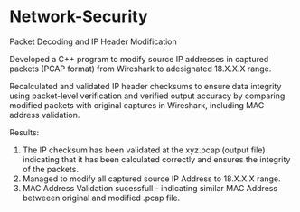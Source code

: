 # Network-Security
Packet Decoding and IP Header Modification


Developed a C++ program to modify source IP addresses in captured packets (PCAP format) from Wireshark to adesignated 18.X.X.X range.

Recalculated and validated IP header checksums to ensure data integrity using packet-level verification and verified output accuracy by comparing modified packets with original captures in Wireshark, including MAC address validation.

Results: 
1) The IP checksum has been validated at the xyz.pcap (output file) indicating that it has been calculated correctly and ensures the integrity of the packets.
2) Managed to modify all captured source IP Address to 18.X.X.X range.
3) MAC Address Validation sucessfull - indicating similar MAC Address betweeen original and modified .pcap file. 
